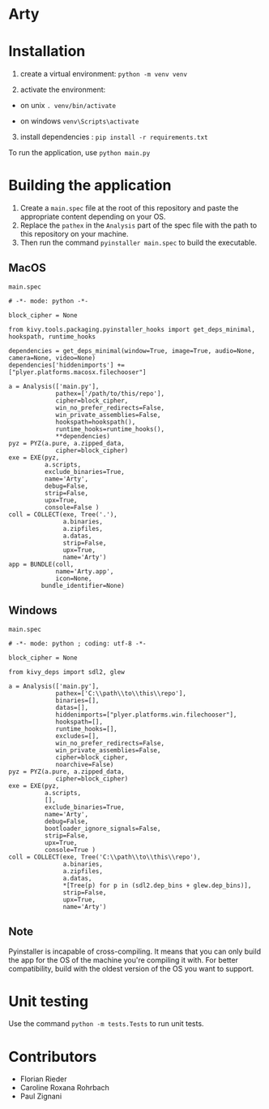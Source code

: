# Arty

# Installation

1. create a virtual environment:
```python -m venv venv```

2. activate the environment:

- on unix
```. venv/bin/activate```

- on windows
```venv\Scripts\activate```

3. install dependencies :
```pip install -r requirements.txt```


To run the application, use `python main.py`

# Building the application
1. Create a `main.spec` file at the root of this repository and paste the appropriate content depending on your OS.
2. Replace the `pathex` in the `Analysis` part of the spec file with the path to this repository on your machine.
3. Then run the command `pyinstaller main.spec` to build the executable.

## MacOS
`main.spec`
```
# -*- mode: python -*-

block_cipher = None

from kivy.tools.packaging.pyinstaller_hooks import get_deps_minimal, hookspath, runtime_hooks

dependencies = get_deps_minimal(window=True, image=True, audio=None, camera=None, video=None)
dependencies['hiddenimports'] += ["plyer.platforms.macosx.filechooser"]

a = Analysis(['main.py'],
             pathex=['/path/to/this/repo'],
             cipher=block_cipher,
             win_no_prefer_redirects=False,
             win_private_assemblies=False,
             hookspath=hookspath(),
             runtime_hooks=runtime_hooks(),
             **dependencies)
pyz = PYZ(a.pure, a.zipped_data,
             cipher=block_cipher)
exe = EXE(pyz,
          a.scripts,
          exclude_binaries=True,
          name='Arty',
          debug=False,
          strip=False,
          upx=True,
          console=False )
coll = COLLECT(exe, Tree('.'),
               a.binaries,
               a.zipfiles,
               a.datas,
               strip=False,
               upx=True,
               name='Arty')
app = BUNDLE(coll,
             name='Arty.app',
             icon=None,
         bundle_identifier=None)
```

## Windows
`main.spec`
```
# -*- mode: python ; coding: utf-8 -*-

block_cipher = None

from kivy_deps import sdl2, glew

a = Analysis(['main.py'],
             pathex=['C:\\path\\to\\this\\repo'],
             binaries=[],
             datas=[],
             hiddenimports=["plyer.platforms.win.filechooser"],
             hookspath=[],
             runtime_hooks=[],
             excludes=[],
             win_no_prefer_redirects=False,
             win_private_assemblies=False,
             cipher=block_cipher,
             noarchive=False)
pyz = PYZ(a.pure, a.zipped_data,
             cipher=block_cipher)
exe = EXE(pyz,
          a.scripts,
          [],
          exclude_binaries=True,
          name='Arty',
          debug=False,
          bootloader_ignore_signals=False,
          strip=False,
          upx=True,
          console=True )
coll = COLLECT(exe, Tree('C:\\path\\to\\this\\repo'),
               a.binaries,
               a.zipfiles,
               a.datas,
               *[Tree(p) for p in (sdl2.dep_bins + glew.dep_bins)],
               strip=False,
               upx=True,
               name='Arty')
```

## Note
Pyinstaller is incapable of cross-compiling. It means that you can only build the app for the OS of the machine you're compiling it with.
For better compatibility, build with the oldest version of the OS you want to support.

# Unit testing
Use the command `python -m tests.Tests` to run unit tests.

# Contributors
- Florian Rieder
- Caroline Roxana Rohrbach
- Paul Zignani